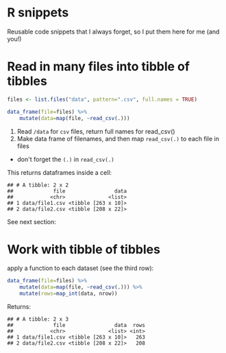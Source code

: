 # R snippets

Reusable code snippets that I always forget, so I put them here for me (and
you!)


# Read in many files into tibble of tibbles

```r
files <- list.files("data", pattern=".csv", full.names = TRUE)

data_frame(file=files) %>%
    mutate(data=map(file, ~read_csv(.)))
```

1. Read `/data` for `csv` files, return full names for read_csv()
1. Make data frame of filenames, and then map `read_csv(.)` to each file in
   files

  * don't forget the `(.)` in `read_csv(.)`

This returns dataframes inside a cell:

```
## # A tibble: 2 x 2
##             file                data
##            <chr>              <list>
## 1 data/file1.csv <tibble [263 x 10]>
## 2 data/file2.csv <tibble [208 x 22]>
```

See next section:


# Work with tibble of tibbles

apply a function to each dataset (see the third row):

```r
data_frame(file=files) %>% 
    mutate(data=map(file, ~read_csv(.))) %>%
    mutate(rows=map_int(data, nrow)) 
```

Returns:

```
## # A tibble: 2 x 3
##             file                data  rows
##            <chr>              <list> <int>
## 1 data/file1.csv <tibble [263 x 10]>   263
## 2 data/file2.csv <tibble [208 x 22]>   208
```
